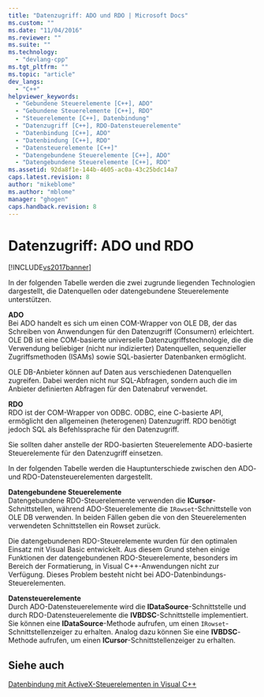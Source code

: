 ```yaml
---
title: "Datenzugriff: ADO und RDO | Microsoft Docs"
ms.custom: ""
ms.date: "11/04/2016"
ms.reviewer: ""
ms.suite: ""
ms.technology: 
  - "devlang-cpp"
ms.tgt_pltfrm: ""
ms.topic: "article"
dev_langs: 
  - "C++"
helpviewer_keywords: 
  - "Gebundene Steuerelemente [C++], ADO"
  - "Gebundene Steuerelemente [C++], RDO"
  - "Steuerelemente [C++], Datenbindung"
  - "Datenzugriff [C++], RDO-Datensteuerelemente"
  - "Datenbindung [C++], ADO"
  - "Datenbindung [C++], RDO"
  - "Datensteuerelemente [C++]"
  - "Datengebundene Steuerelemente [C++], ADO"
  - "Datengebundene Steuerelemente [C++], RDO"
ms.assetid: 92da8f1e-144b-4605-ac0a-43c25bdc14a7
caps.latest.revision: 8
author: "mikeblome"
ms.author: "mblome"
manager: "ghogen"
caps.handback.revision: 8
---
```

# Datenzugriff: ADO und RDO
[!INCLUDE[vs2017banner](../../assembler/inline/includes/vs2017banner.md)]

In der folgenden Tabelle werden die zwei zugrunde liegenden Technologien dargestellt, die Datenquellen oder datengebundene Steuerelemente unterstützen.  
  
 **ADO**  
 Bei ADO handelt es sich um einen COM\-Wrapper von OLE DB, der das Schreiben von Anwendungen für den Datenzugriff \(Consumern\) erleichtert.  OLE DB ist eine COM\-basierte universelle Datenzugriffstechnologie, die die Verwendung beliebiger \(nicht nur indizierter\) Datenquellen, sequenzieller Zugriffsmethoden \(ISAMs\) sowie SQL\-basierter Datenbanken ermöglicht.  
  
 OLE DB\-Anbieter können auf Daten aus verschiedenen Datenquellen zugreifen. Dabei werden nicht nur SQL\-Abfragen, sondern auch die im Anbieter definierten Abfragen für den Datenabruf verwendet.  
  
 **RDO**  
 RDO ist der COM\-Wrapper von ODBC.  ODBC, eine C\-basierte API, ermöglicht den allgemeinen \(heterogenen\) Datenzugriff.  RDO benötigt jedoch SQL als Befehlssprache für den Datenzugriff.  
  
 Sie sollten daher anstelle der RDO\-basierten Steuerelemente ADO\-basierte Steuerelemente für den Datenzugriff einsetzen.  
  
 In der folgenden Tabelle werden die Hauptunterschiede zwischen den ADO\- und RDO\-Datensteuerelementen dargestellt.  
  
 **Datengebundene Steuerelemente**  
 Datengebundene RDO\-Steuerelemente verwenden die **ICursor**\-Schnittstellen, während ADO\-Steuerelemente die `IRowset`\-Schnittstelle von OLE DB verwenden.  In beiden Fällen geben die von den Steuerelementen verwendeten Schnittstellen ein Rowset zurück.  
  
 Die datengebundenen RDO\-Steuerelemente wurden für den optimalen Einsatz mit Visual Basic entwickelt.  Aus diesem Grund stehen einige Funktionen der datengebundenen RDO\-Steuerelemente, besonders im Bereich der Formatierung, in Visual C\+\+\-Anwendungen nicht zur Verfügung.  Dieses Problem besteht nicht bei ADO\-Datenbindungs\-Steuerelementen.  
  
 **Datensteuerelemente**  
 Durch ADO\-Datensteuerelemente wird die **IDataSource**\-Schnittstelle und durch RDO\-Datensteuerelemente die **IVBDSC**\-Schnittstelle implementiert.  Sie können eine **IDataSource**\-Methode aufrufen, um einen `IRowset`\-Schnittstellenzeiger zu erhalten.  Analog dazu können Sie eine **IVBDSC**\-Methode aufrufen, um einen **ICursor**\-Schnittstellenzeiger zu erhalten.  
  
## Siehe auch  
 [Datenbindung mit ActiveX\-Steuerelementen in Visual C\+\+](../../data/ado-rdo/databinding-with-activex-controls-in-visual-cpp.md)